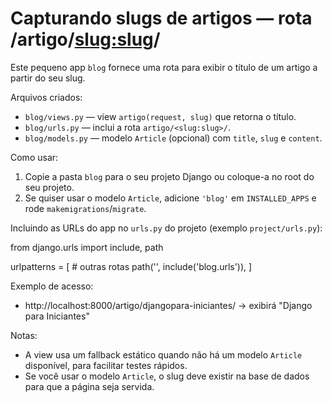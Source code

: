 # Capturando slugs de artigos — rota /artigo/<slug:slug>/

Este pequeno app `blog` fornece uma rota para exibir o título de um artigo a partir do seu slug.

Arquivos criados:
- `blog/views.py` — view `artigo(request, slug)` que retorna o título.
- `blog/urls.py` — inclui a rota `artigo/<slug:slug>/`.
- `blog/models.py` — modelo `Article` (opcional) com `title`, `slug` e `content`.

Como usar:
1. Copie a pasta `blog` para o seu projeto Django ou coloque-a no root do seu projeto.
2. Se quiser usar o modelo `Article`, adicione `'blog'` em `INSTALLED_APPS` e rode `makemigrations`/`migrate`.

Incluindo as URLs do app no `urls.py` do projeto (exemplo `project/urls.py`):

from django.urls import include, path

urlpatterns = [
    # outras rotas
    path('', include('blog.urls')),
]

Exemplo de acesso:
- http://localhost:8000/artigo/djangopara-iniciantes/  -> exibirá "Django para Iniciantes"

Notas:
- A view usa um fallback estático quando não há um modelo `Article` disponível, para facilitar testes rápidos.
- Se você usar o modelo `Article`, o slug deve existir na base de dados para que a página seja servida.
